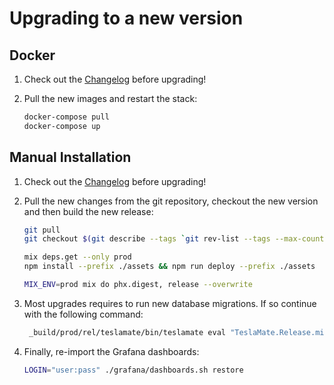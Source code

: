 # Upgrading to a new version

## Docker

1. Check out the [Changelog](https://github.com/adriankumpf/teslamate/releases) before upgrading!

2. Pull the new images and restart the stack:

   ```bash
   docker-compose pull
   docker-compose up
   ```

## Manual Installation

1. Check out the [Changelog](https://github.com/adriankumpf/teslamate/releases) before upgrading!

2. Pull the new changes from the git repository, checkout the new version and then build the new release:

   ```bash
   git pull
   git checkout $(git describe --tags `git rev-list --tags --max-count=1`)

   mix deps.get --only prod
   npm install --prefix ./assets && npm run deploy --prefix ./assets

   MIX_ENV=prod mix do phx.digest, release --overwrite
   ```

3. Most upgrades requires to run new database migrations. If so continue with the following command:

   ```bash
    _build/prod/rel/teslamate/bin/teslamate eval "TeslaMate.Release.migrate"
   ```

4. Finally, re-import the Grafana dashboards:

   ```bash
   LOGIN="user:pass" ./grafana/dashboards.sh restore
   ```
